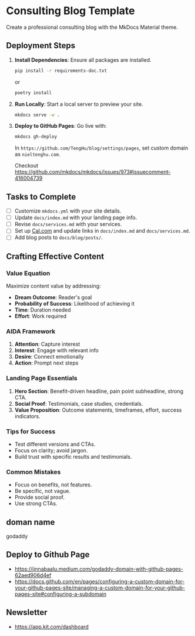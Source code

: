 # Consulting Blog Template

Create a professional consulting blog with the MkDocs Material theme.

## Deployment Steps

1. **Install Dependencies**: Ensure all packages are installed.
   ```bash
   pip install -r requirements-doc.txt
   ```

   or 

   ```bash
   poetry install
   ```

2. **Run Locally**: Start a local server to preview your site.
   ```bash
   mkdocs serve -w .
   ```

3. **Deploy to GitHub Pages**: Go live with:
   ```bash
   mkdocs gh-deploy
   ```
   In `https://github.com/TengHu/blog/settings/pages`, set custom domain as `nieltenghu.com`.
   
   Checkout https://github.com/mkdocs/mkdocs/issues/973#issuecomment-416004739


## Tasks to Complete

- [ ] Customize `mkdocs.yml` with your site details.
- [ ] Update `docs/index.md` with your landing page info.
- [ ] Revise `docs/services.md` with your services.
- [ ] Set up [Cal.com](https://cal.com) and update links in `docs/index.md` and `docs/services.md`.
- [ ] Add blog posts to `docs/blog/posts/`.

## Crafting Effective Content

### Value Equation

Maximize content value by addressing:
- **Dream Outcome**: Reader's goal
- **Probability of Success**: Likelihood of achieving it
- **Time**: Duration needed
- **Effort**: Work required

### AIDA Framework

1. **Attention**: Capture interest
2. **Interest**: Engage with relevant info
3. **Desire**: Connect emotionally
4. **Action**: Prompt next steps

### Landing Page Essentials

1. **Hero Section**: Benefit-driven headline, pain point subheadline, strong CTA.
2. **Social Proof**: Testimonials, case studies, credentials.
3. **Value Proposition**: Outcome statements, timeframes, effort, success indicators.

### Tips for Success

- Test different versions and CTAs.
- Focus on clarity; avoid jargon.
- Build trust with specific results and testimonials.

### Common Mistakes

- Focus on benefits, not features.
- Be specific, not vague.
- Provide social proof.
- Use strong CTAs.

## doman name

godaddy

## Deploy to Github Page
- https://jinnabaalu.medium.com/godaddy-domain-with-github-pages-62aed906d4ef 
- https://docs.github.com/en/pages/configuring-a-custom-domain-for-your-github-pages-site/managing-a-custom-domain-for-your-github-pages-site#configuring-a-subdomain

## Newsletter
- https://app.kit.com/dashboard